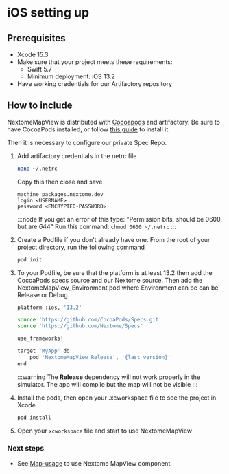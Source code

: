 # iOS setting up

## Prerequisites

- Xcode 15.3
- Make sure that your project meets these requirements:
   - Swift 5.7
   - Minimum deployment: iOS 13.2
- Have working credentials for our Artifactory repository

## How to include

NextomeMapView is distributed with [Cocoapods](https://guides.cocoapods.org/) and artifactory. Be sure to have CocoaPods installed, or follow [this guide](https://guides.cocoapods.org/using/getting-started.html) to install it.

Then it is necessary to configure our private Spec Repo.

1. Add artifactory credentials in the netrc file

    ``` bash 
    nano ~/.netrc
    ```
   Copy this then close and save

    ```
    machine packages.nextome.dev
    login <USERNAME>
    password <ENCRYPTED-PASSWORD>
    ```

    :::node
        If you get an error of this type: "Permission bits, should be 0600, but are 644"
        Run this command: `chmod 0600 ~/.netrc`
    :::

2. Create a Podfile if you don't already have one. From the root of your project directory, run the following command
    ``` bash 
    pod init
    ```

3. To your Podfile, be sure that the platform is at least 13.2 then add the CocoaPods specs source and our Nextome source. Then add the NextomeMapView_Environment pod where Environment can be can be Release or Debug.


    ```bash
    platform :ios, '13.2'

    source 'https://github.com/CocoaPods/Specs.git'
    source 'https://github.com/Nextome/Specs'

    use_frameworks!

    target 'MyApp' do
        pod 'NextomeMapView_Release', '{last_version}'
    end
    ```

    :::warning
        The **Release** dependency will not work properly in the simulator. The app will compile but the map will not be visible
    :::

5. Install the pods, then open your .xcworkspace file to see the project in Xcode

    ```bash
    pod install
    ```

6. Open your `xcworkspace` file and start to use NextomeMapView

### Next steps

- See [Map-usage](./Usage/initialize.md) to use Nextome MapView component.